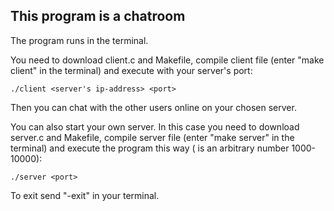 ## This program is a chatroom

The program runs in the terminal.

You need to download client.c and Makefile,
compile client file (enter "make client" in the terminal)
and execute with your server's port:
```
./client <server's ip-address> <port>
```
Then you can chat with the other users online on your chosen server.

You can also start your own server.
In this case you need to download server.c and Makefile,
compile server file (enter "make server" in the terminal)
and execute the program this way (<port> is an arbitrary number 1000-10000):

```
./server <port>
```

To exit send "-exit" in your terminal.

